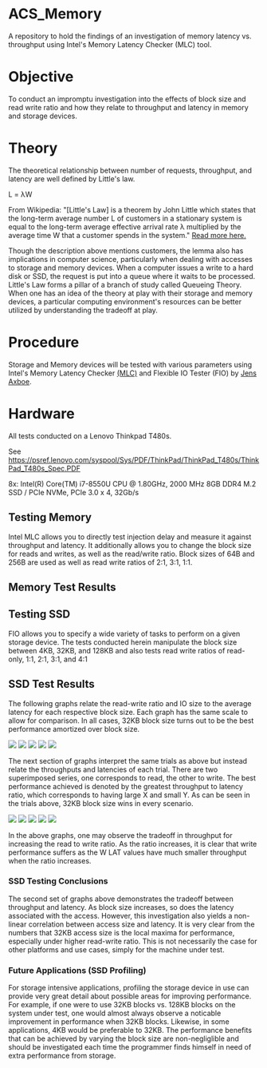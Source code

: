 # ACS_Memory
A repository to hold the findings of an investigation of memory latency vs. throughput using Intel's Memory Latency Checker (MLC) tool.

# Objective
To conduct an impromptu investigation into the effects of block size and read write ratio and how they relate to throughput and latency in memory and storage devices.

# Theory
The theoretical relationship between number of requests, throughput, and latency are well defined by Little's law.

L = λW

From Wikipedia:
"[Little's Law] is a theorem by John Little which states that the long-term average number L of customers in a stationary system is equal to the long-term average effective arrival rate λ multiplied by the average time W that a customer spends in the system." [Read more here.](https://en.wikipedia.org/wiki/Queueing_theory)

Though the description above mentions customers, the lemma also has implications in computer science, particularly when dealing with accesses to storage and memory devices.  When a computer issues a write to a hard disk or SSD, the request is put into a queue where it waits to be processed.  Little's Law forms a pillar of a branch of study called Queueing Theory.  When one has an idea of the theory at play with their storage and memory devices, a particular computing environment's resources can be better utilized by understanding the tradeoff at play.

# Procedure
Storage and Memory devices will be tested with various parameters using Intel's Memory Latency Checker [(MLC)](https://www.intel.com/content/www/us/en/developer/articles/tool/intelr-memory-latency-checker.html) and Flexible IO Tester (FIO) by [Jens Axboe](https://github.com/axboe/).

# Hardware
All tests conducted on a Lenovo Thinkpad T480s.

See https://psref.lenovo.com/syspool/Sys/PDF/ThinkPad/ThinkPad_T480s/ThinkPad_T480s_Spec.PDF

8x: Intel(R) Core(TM) i7-8550U CPU @ 1.80GHz, 2000 MHz
8GB DDR4
M.2 SSD / PCIe NVMe, PCIe 3.0 x 4, 32Gb/s

## Testing Memory
Intel MLC allows you to directly test injection delay and measure it against throughput and latency.  It additionally allows you to change the block size for reads and writes, as well as the read/write ratio.  Block sizes of 64B and 256B are used as well as read write ratios of 2:1, 3:1, 1:1.

## Memory Test Results

## Testing SSD
FIO allows you to specify a wide variety of tasks to perform on a given storage device.  The tests conducted herein manipulate the block size between 4KB, 32KB, and 128KB and also tests read write ratios of read-only, 1:1, 2:1, 3:1, and 4:1

## SSD Test Results
The following graphs relate the read-write ratio and IO size to the average latency for each respective block size.  Each graph has the same scale to allow for comparison.  In all cases, 32KB block size turns out to be the best performance amortized over block size.

![](output/graphs/FIO_RO_lat_vs_io.png)
![](output/graphs/FIO_11_lat_vs_io.png)
![](output/graphs/FIO_21_lat_vs_io.png)
![](output/graphs/FIO_31_lat_vs_io.png)
![](output/graphs/FIO_41_lat_vs_io.png)

The next section of graphs interpret the same trials as above but instead relate the throughputs and latencies of each trial.  There are two superimposed series, one corresponds to read, the other to write.  The best performance achieved is denoted by the greatest throughput to latency ratio, which corresponds to having large X and small Y.  As can be seen in the trials above, 32KB block size wins in every scenario.

![](output/graphs/FIO_RO_lat_vs_tp.png)
![](output/graphs/FIO_11_lat_vs_tp.png)
![](output/graphs/FIO_21_lat_vs_tp.png)
![](output/graphs/FIO_31_lat_vs_tp.png)
![](output/graphs/FIO_41_lat_vs_tp.png)

In the above graphs, one may observe the tradeoff in throughput for increasing the read to write ratio.  As the ratio increases, it is clear that write performance suffers as the W LAT values have much smaller throughput when the ratio increases.

### SSD Testing Conclusions
The second set of graphs above demonstrates the tradeoff between throughput and latency.  As block size increases, so does the latency associated with the access.  However, this investigation also yields a non-linear correlation between access size and latency.  It is very clear from the numbers that 32KB access size is the local maxima for performance, especially under higher read-write ratio.  This is not necessarily the case for other platforms and use cases, simply for the machine under test.

### Future Applications (SSD Profiling)
For storage intensive applications, profiling the storage device in use can provide very great detail about possible areas for improving performance.  For example, if one were to use 32KB blocks vs. 128KB blocks on the system under test, one would almost always observe a noticable improvement in performance when 32KB blocks.  Likewise, in some applications, 4KB would be preferable to 32KB. The performance benefits that can be achieved by varying the block size are non-negliglible and should be investigated each time the programmer finds himself in need of extra performance from storage.
